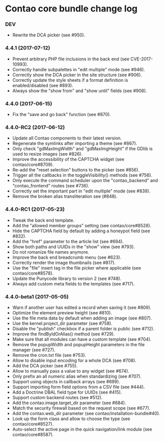 # Contao core bundle change log

### DEV

 * Rewrite the DCA picker (see #950).

### 4.4.1 (2017-07-12)

 * Prevent arbitrary PHP file inclusions in the back end (see CVE-2017-10993).
 * Correctly handle subpalettes in "edit multiple" mode (see #946).
 * Correctly show the DCA picker in the site structure (see #906).
 * Correctly update the style sheets if a format definition is enabled/disabled (see #893).
 * Always show the "show from" and "show until" fields (see #908).

### 4.4.0 (2017-06-15)

 * Fix the "save and go back" function (see #870).

### 4.4.0-RC2 (2017-06-12)

 * Update all Contao components to their latest version.
 * Regenerate the symlinks after importing a theme (see #867).
 * Only check "gdMaxImgWidth" and "gdMaxImgHeight" if the GDlib is used to resize images (see #826).
 * Improve the accessibility of the CAPTCHA widget (see contao/core#8709).
 * Re-add the "reset selection" buttons to the picker (see #856).
 * Trigger all the callbacks in the toggleVisibility() methods (see #756).
 * Only execute the command scheduler upon the "contao_backend" and "contao_frontend" routes (see #736).
 * Correctly set the important part in "edit multiple" mode (see #839).
 * Remove the broken alias transliteration see (#848).

### 4.4.0-RC1 (2017-05-23)

 * Tweak the back end template.
 * Add the "allowed member groups" setting (see contao/core#8528).
 * Hide the CAPTCHA field by default by adding a honeypot field (see #832).
 * Add the "href" parameter to the article list (see #694).
 * Show both paths and UUIDs in the "show" view (see #793).
 * Do not romanize file names anymore.
 * Improve the back end breadcrumb menu (see #623).
 * Correctly render the image thumbnails (see #817).
 * Use the "file" insert tag in the file picker where applicable (see contao/core#8578).
 * Update the Punycode library to version 2 (see #748).
 * Always add custom meta fields to the templates (see #717).

### 4.4.0-beta1 (2017-05-05)

 * Warn if another user has edited a record when saving it (see #809).
 * Optimize the element preview height (see #810).
 * Use the file meta data by default when adding an image (see #807).
 * Use the kernel.project_dir parameter (see #758).
 * Disable the "publish" checkbox if a parent folder is public (see #712).
 * Improve the findByIdOrAlias() method (see #729).
 * Make sure that all modules can have a custom template (see #704).
 * Remove the popupWidth and popupHeight parameters in the file manager (see #727).
 * Remove the cron.txt file (see #753).
 * Allow to disable input encoding for a whole DCA (see #708).
 * Add the DCA picker (see #755).
 * Allow to manually pass a value to any widget (see #674).
 * Only prefix an all numeric alias when standardizing (see #707).
 * Support using objects in callback arrays (see #699).
 * Support importing form field options from a CSV file (see #444).
 * Add a Doctrine DBAL field type for UUIDs (see #415).
 * Support custom backend routes (see #512).
 * Add the contao.image.target_dir parameter (see #684).
 * Match the security firewall based on the request scope (see #677).
 * Add the contao.web_dir parameter (see contao/installation-bundle#40).
 * Look up the form class and allow to choose the type (see contao/core#8527).
 * Auto-select the active page in the quick navigation/link module (see contao/core#8587).
